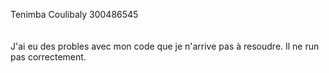 Tenimba Coulibaly 300486545
<br>
<br>
<br>
J'ai eu des probles avec mon code que je n'arrive pas à resoudre. Il ne run pas correctement.
